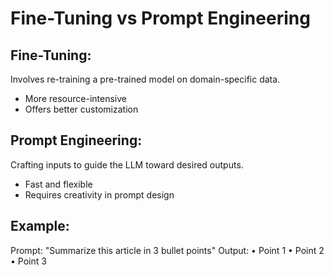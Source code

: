# Fine-Tuning vs Prompt Engineering

## Fine-Tuning:
Involves re-training a pre-trained model on domain-specific data.
- More resource-intensive
- Offers better customization

## Prompt Engineering:
Crafting inputs to guide the LLM toward desired outputs.
- Fast and flexible
- Requires creativity in prompt design

## Example:
Prompt: "Summarize this article in 3 bullet points"
Output: • Point 1 • Point 2 • Point 3
